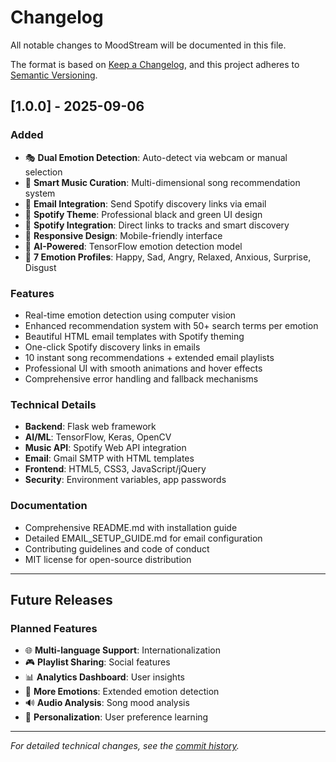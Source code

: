 # Changelog

All notable changes to MoodStream will be documented in this file.

The format is based on [Keep a Changelog](https://keepachangelog.com/en/1.0.0/),
and this project adheres to [Semantic Versioning](https://semver.org/spec/v2.0.0.html).

## [1.0.0] - 2025-09-06

### Added
- 🎭 **Dual Emotion Detection**: Auto-detect via webcam or manual selection
- 🎵 **Smart Music Curation**: Multi-dimensional song recommendation system
- 📧 **Email Integration**: Send Spotify discovery links via email
- 🎨 **Spotify Theme**: Professional black and green UI design
- 🔗 **Spotify Integration**: Direct links to tracks and smart discovery
- 📱 **Responsive Design**: Mobile-friendly interface
- 🤖 **AI-Powered**: TensorFlow emotion detection model
- 🎯 **7 Emotion Profiles**: Happy, Sad, Angry, Relaxed, Anxious, Surprise, Disgust

### Features
- Real-time emotion detection using computer vision
- Enhanced recommendation system with 50+ search terms per emotion
- Beautiful HTML email templates with Spotify theming
- One-click Spotify discovery links in emails
- 10 instant song recommendations + extended email playlists
- Professional UI with smooth animations and hover effects
- Comprehensive error handling and fallback mechanisms

### Technical Details
- **Backend**: Flask web framework
- **AI/ML**: TensorFlow, Keras, OpenCV
- **Music API**: Spotify Web API integration
- **Email**: Gmail SMTP with HTML templates
- **Frontend**: HTML5, CSS3, JavaScript/jQuery
- **Security**: Environment variables, app passwords

### Documentation
- Comprehensive README.md with installation guide
- Detailed EMAIL_SETUP_GUIDE.md for email configuration
- Contributing guidelines and code of conduct
- MIT license for open-source distribution

---

## Future Releases

### Planned Features
- 🌐 **Multi-language Support**: Internationalization
- 🎮 **Playlist Sharing**: Social features
- 📊 **Analytics Dashboard**: User insights
- 🎪 **More Emotions**: Extended emotion detection
- 🔊 **Audio Analysis**: Song mood analysis
- 🎯 **Personalization**: User preference learning

---

*For detailed technical changes, see the [commit history](https://github.com/aayushsingh23/MoodStream/commits/main).*
